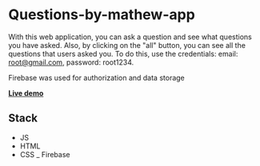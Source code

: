 # Questions-by-mathew-app

With this web application, you can ask a question and see what questions you have asked. Also, by clicking on the "all" button, you can see all the questions that users asked you. To do this, use the credentials: email: root@gmail.com, password: root1234.

Firebase was used for authorization and data storage

[**Live demo**](https://my-app-podcast.web.app/)

## Stack
- JS
- HTML
- CSS
_ Firebase
